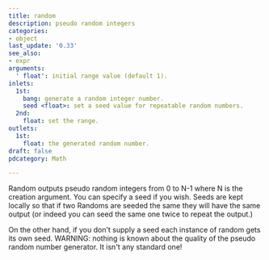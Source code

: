 ```yaml
---
title: random
description: pseudo random integers
categories:
- object
last_update: '0.33'
see_also:
- expr
arguments:
  ' float': initial range value (default 1).
inlets:
  1st:
    bang: generate a random integer number.
    seed <float>: set a seed value for repeatable random numbers.
  2nd:
    float: set the range.
outlets:
  1st:
    float: the generated random number.
draft: false
pdcategory: Math

---
```

Random outputs pseudo random integers from 0 to N-1 where N is the creation argument. You can specify a seed if you wish. Seeds are kept locally so that if two Randoms are seeded the same they will have the same output (or indeed you can seed the same one twice to repeat the output.)

On the other hand,  if you don't supply a seed each instance of random gets its own seed. WARNING: nothing is known about the quality of the pseudo random number generator. It isn't any standard one!
